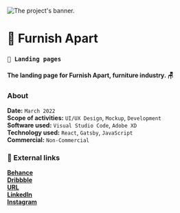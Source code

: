 ![The project's banner.](https:example.com/)
# 📌 Furnish Apart
### `🛬 Landing pages`
#### The landing page for Furnish Apart, furniture industry. 🪑
### About
**Date:** `March 2022`\
**Scope of activities:** `UI/UX Design`, `Mockup`, `Development`\
**Software used:** `Visual Studio Code`, `Adobe XD`\
**Technology used:** `React`, `Gatsby`, `JavaScript`\
**Commercial:** `Non-Commercial`

### 🔗 External links
**[Behance](https://behance.net/)**\
**[Dribbble](https://dribbble.com/)**\
**[URL](https://example.com/)**\
**[LinkedIn](https://linkedin.com/)**\
**[Instagram](https://www.instagram.com/)**

